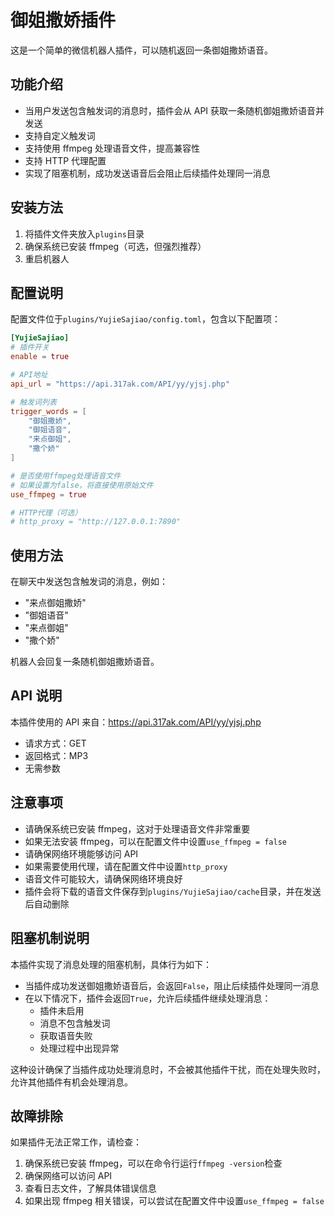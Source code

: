 # 御姐撒娇插件

这是一个简单的微信机器人插件，可以随机返回一条御姐撒娇语音。

## 功能介绍

- 当用户发送包含触发词的消息时，插件会从 API 获取一条随机御姐撒娇语音并发送
- 支持自定义触发词
- 支持使用 ffmpeg 处理语音文件，提高兼容性
- 支持 HTTP 代理配置
- 实现了阻塞机制，成功发送语音后会阻止后续插件处理同一消息

## 安装方法

1. 将插件文件夹放入`plugins`目录
2. 确保系统已安装 ffmpeg（可选，但强烈推荐）
3. 重启机器人

## 配置说明

配置文件位于`plugins/YujieSajiao/config.toml`，包含以下配置项：

```toml
[YujieSajiao]
# 插件开关
enable = true

# API地址
api_url = "https://api.317ak.com/API/yy/yjsj.php"

# 触发词列表
trigger_words = [
    "御姐撒娇",
    "御姐语音",
    "来点御姐",
    "撒个娇"
]

# 是否使用ffmpeg处理语音文件
# 如果设置为false，将直接使用原始文件
use_ffmpeg = true

# HTTP代理（可选）
# http_proxy = "http://127.0.0.1:7890"
```

## 使用方法

在聊天中发送包含触发词的消息，例如：

- "来点御姐撒娇"
- "御姐语音"
- "来点御姐"
- "撒个娇"

机器人会回复一条随机御姐撒娇语音。

## API 说明

本插件使用的 API 来自：https://api.317ak.com/API/yy/yjsj.php

- 请求方式：GET
- 返回格式：MP3
- 无需参数

## 注意事项

- 请确保系统已安装 ffmpeg，这对于处理语音文件非常重要
- 如果无法安装 ffmpeg，可以在配置文件中设置`use_ffmpeg = false`
- 请确保网络环境能够访问 API
- 如果需要使用代理，请在配置文件中设置`http_proxy`
- 语音文件可能较大，请确保网络环境良好
- 插件会将下载的语音文件保存到`plugins/YujieSajiao/cache`目录，并在发送后自动删除

## 阻塞机制说明

本插件实现了消息处理的阻塞机制，具体行为如下：

- 当插件成功发送御姐撒娇语音后，会返回`False`，阻止后续插件处理同一消息
- 在以下情况下，插件会返回`True`，允许后续插件继续处理消息：
  - 插件未启用
  - 消息不包含触发词
  - 获取语音失败
  - 处理过程中出现异常

这种设计确保了当插件成功处理消息时，不会被其他插件干扰，而在处理失败时，允许其他插件有机会处理消息。

## 故障排除

如果插件无法正常工作，请检查：

1. 确保系统已安装 ffmpeg，可以在命令行运行`ffmpeg -version`检查
2. 确保网络可以访问 API
3. 查看日志文件，了解具体错误信息
4. 如果出现 ffmpeg 相关错误，可以尝试在配置文件中设置`use_ffmpeg = false`
